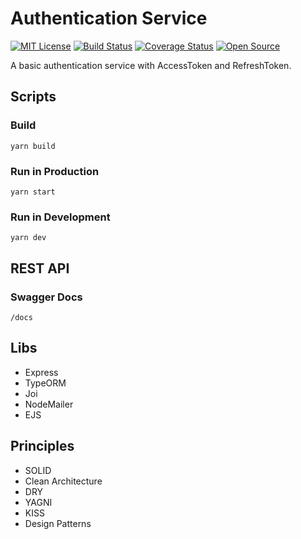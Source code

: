 # Authentication Service

[![MIT License](https://img.shields.io/badge/License-MIT%20-blue.svg)](https://opensource.org/licenses/MIT)
[![Build Status](https://github.com/leonfoliveira/authentication-service/workflows/CI/badge.svg)](https://github.com/leonfoliveira/authentication-service/actions)
[![Coverage Status](https://coveralls.io/repos/github/leonfoliveira/authentication-service/badge.svg?branch=main)](https://coveralls.io/github/leonfoliveira/authentication-service?branch=main)
[![Open Source](https://badges.frapsoft.com/os/v1/open-source.svg?v=103)](https://opensource.org/)

A basic authentication service with AccessToken and RefreshToken.

## Scripts

### Build

```
yarn build
```

### Run in Production

```
yarn start
```

### Run in Development

```
yarn dev
```

## REST API

### Swagger Docs

```
/docs
```

## Libs

- Express
- TypeORM
- Joi
- NodeMailer
- EJS

## Principles

- SOLID
- Clean Architecture
- DRY
- YAGNI
- KISS
- Design Patterns
